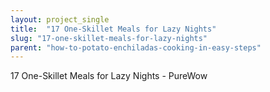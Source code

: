 ```yaml
---
layout: project_single
title:  "17 One-Skillet Meals for Lazy Nights"
slug: "17-one-skillet-meals-for-lazy-nights"
parent: "how-to-potato-enchiladas-cooking-in-easy-steps"
---
```

17 One-Skillet Meals for Lazy Nights - PureWow